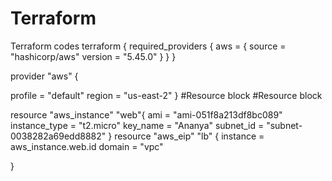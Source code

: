 # Terraform
Terraform codes
terraform {
  required_providers {
    aws = {
      source = "hashicorp/aws"
      version = "5.45.0"
    }
  }
}

provider "aws" {

   profile = "default"
   region  = "us-east-2"
}
#Resource block 
#Resource block 

resource "aws_instance" "web"{
  ami           =  "ami-051f8a213df8bc089"
  instance_type =  "t2.micro"
  key_name      =  "Ananya"
  subnet_id     =  "subnet-0038282a69edd8882"
}
 resource "aws_eip" "lb" {
  instance = aws_instance.web.id
  domain   = "vpc"

}
  
